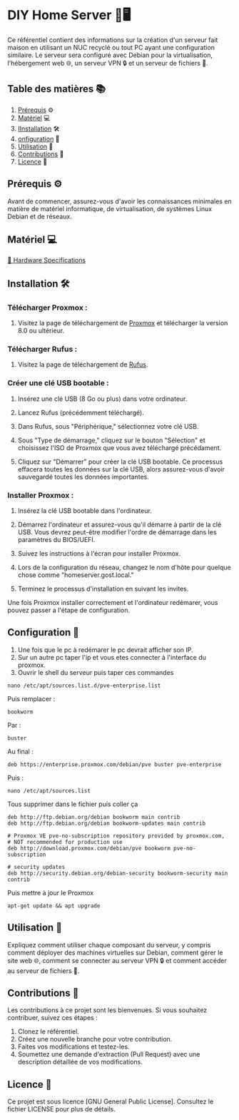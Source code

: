 # DIY Home Server 🏡🖥️

Ce référentiel contient des informations sur la création d'un serveur fait maison en utilisant un NUC recyclé ou tout PC ayant une configuration similaire. Le serveur sera configuré avec Debian pour la virtualisation, l'hébergement web 🌐, un serveur VPN 🔒 et un serveur de fichiers 📁.

## Table des matières 📚

1. [Prérequis](#prérequis) ⚙️
2. [Matériel](#matériel) 💻
3. [IInstallation](#installation-fr) 🛠️
4. [onfiguration](#configuration) 🧰
5. [Utilisation](#tilisation) 🚀
6. [Contributions](#contributions) 🤝
7. [Licence](#licence) 📝

## Prérequis ⚙️

Avant de commencer, assurez-vous d'avoir les connaissances minimales en matière de matériel informatique, de virtualisation, de systèmes Linux Debian et de réseaux.

## Matériel 💻

  [📄 Hardware Specifications]([https://github.com/votreutilisateur/votredépôt/blob/master/specs/hardware-specs.md](https://github.com/TheGostOfNight/DIY_Home_Server/blob/main/hardware_specs.md))

## Installation 🛠️

### Télécharger Proxmox :
1. Visitez la page de téléchargement de [Proxmox](https://www.proxmox.com/de/downloads/proxmox-virtual-environment/iso/proxmox-ve-8-0-iso-installer) et télécharger la version 8.0 ou ultérieur.

### Télécharger Rufus :
1. Visitez la page de téléchargement de [Rufus](https://github.com/pbatard/rufus/releases/download/v4.3/rufus-4.3.exe).

### Créer une clé USB bootable :
1. Insérez une clé USB (8 Go ou plus) dans votre ordinateur.

2. Lancez Rufus (précédemment téléchargé).

3. Dans Rufus, sous "Périphérique," sélectionnez votre clé USB.

4. Sous "Type de démarrage," cliquez sur le bouton "Sélection" et choisissez l'ISO de Proxmox que vous avez téléchargé précédament.

5. Cliquez sur "Démarrer" pour créer la clé USB bootable. Ce processus effacera toutes les données sur la clé USB, alors assurez-vous d'avoir sauvegardé toutes les données importantes.

### Installer Proxmox :
1. Insérez la clé USB bootable dans l'ordinateur.

2. Démarrez l'ordinateur et assurez-vous qu'il démarre à partir de la clé USB. Vous devrez peut-être modifier l'ordre de démarrage dans les paramètres du BIOS/UEFI.

3. Suivez les instructions à l'écran pour installer Proxmox.

4. Lors de la configuration du réseau, changez le nom d'hôte pour quelque chose comme "homeserver.gost.local."

5. Terminez le processus d'installation en suivant les invites.

Une fois Proxmox installer correctement et l'ordinateur redémarer, vous pouvez passer a l'étape de configuration.

## Configuration 🧰
1. Une fois que le pc à redémarer le pc devrait afficher son IP.
2. Sur un autre pc taper l'ip et vous etes connecter à l'interface du proxmox.
3. Ouvrir le shell du serveur puis taper ces commandes 
```
nano /etc/apt/sources.list.d/pve-enterprise.list
```
Puis remplacer :
```
bookworm
```
Par :
```
buster
```
Au final :
```
deb https://enterprise.proxmox.com/debian/pve buster pve-enterprise
```
Puis :
```
nano /etc/apt/sources.list
```
Tous supprimer dans le fichier puis coller ça
```
deb http://ftp.debian.org/debian bookworm main contrib
deb http://ftp.debian.org/debian bookworm-updates main contrib

# Proxmox VE pve-no-subscription repository provided by proxmox.com,
# NOT recommended for production use
deb http://download.proxmox.com/debian/pve bookworm pve-no-subscription

# security updates
deb http://security.debian.org/debian-security bookworm-security main contrib
```
Puis mettre à jour le Proxmox
```
apt-get update && apt upgrade
```



## Utilisation 🚀

Expliquez comment utiliser chaque composant du serveur, y compris comment déployer des machines virtuelles sur Debian, comment gérer le site web 🌐, comment se connecter au serveur VPN 🔒 et comment accéder au serveur de fichiers 📁.

## Contributions 🤝

Les contributions à ce projet sont les bienvenues. Si vous souhaitez contribuer, suivez ces étapes :
1. Clonez le référentiel.
2. Créez une nouvelle branche pour votre contribution.
3. Faites vos modifications et testez-les.
4. Soumettez une demande d'extraction (Pull Request) avec une description détaillée de vos modifications.

## Licence 📝

Ce projet est sous licence [GNU General Public License]. Consultez le fichier LICENSE pour plus de détails.
